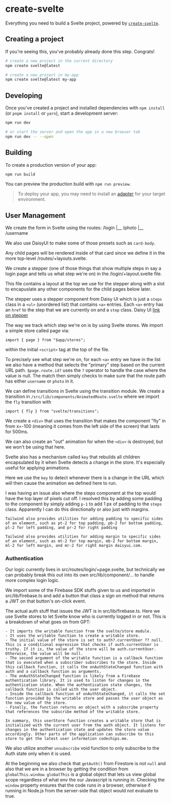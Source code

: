 # create-svelte

Everything you need to build a Svelte project, powered by [`create-svelte`](https://github.com/sveltejs/kit/tree/master/packages/create-svelte).

## Creating a project

If you're seeing this, you've probably already done this step. Congrats!

```bash
# create a new project in the current directory
npm create svelte@latest

# create a new project in my-app
npm create svelte@latest my-app
```

## Developing

Once you've created a project and installed dependencies with `npm install` (or `pnpm install` or `yarn`), start a development server:

```bash
npm run dev

# or start the server and open the app in a new browser tab
npm run dev -- --open
```

## Building

To create a production version of your app:

```bash
npm run build
```

You can preview the production build with `npm run preview`.

> To deploy your app, you may need to install an [adapter](https://kit.svelte.dev/docs/adapters) for your target environment.

## User Management
We create the form in Svelte using the routes:
/login
|__ /photo
|__ /username

 We also use DaisyUI to make some of those presets such as `card-body`.

 Any child pages will be rendered inside of that card since we define it in the more top-level
 /routes/+layouts.svelte.

 We create a stepper (one of those things that show multiple steps in say a login page
 and tells us what step we're on) in the /login/+layout.svelte file.

 This file contains a layout at the top we use for the stepper along with a slot
 to encapuslate any other components for the child pages below later.

 The stepper uses a stepper component from Daisy UI which is just a `steps` class in a 
`<ul>` (unordered list) that contains `<a>` entries. Each `<a>` entry has an `href` to the
step that we are currently on and a `step` class. Daisy UI [link on stepper](https://daisyui.com/components/steps/)

The way we track which step we're on is by using Svelte stores. We import a simple store
called page via:
```
import { page } from "$app/stores";
```
within the initial `<script>` tag at the top of the file.

To precisely see what step we're on, for each `<a>` entry we have in the list we also
have a method that selects the "primary" step based on the current URL path. 
`$page.route.id?` uses the `?` operator to handle the case where the value is null. The 
match then simply checks to make sure that the route path has either `username` or `photo`
in it.

We can define transitions in Svelte using the transition module. We create a transition in
`/src/lib/components/AnimatedRoute.svelte` where we import the `fly` transition with
```
import { fly } from "svelte/transitions";
```

We create a `<div>` that uses the transition that makes the component "fly" in from x=-100
(meaning it comes from the left side of the screen) that lasts for 500ms.

We can also create an "out" animation for when the `<div>` is destroyed, but we won't be
using that here.

Svelte also has a mechanism called `key` that rebuilds all children encapsulated by it when
Svelte detects a change in the store. It's especially useful for applying animations.

Here we use the `key` to detect whenever there is a change in the URL which will then cause
the animation we defined here to run.

I was having an issue also where the steps component at the top would have the top layer
of pixels cut off. I resolved this by adding some padding to the component by simply adding
`p-1` to add 1 px of padding to the `steps` class. Apparently I can do this directionally
or also just with margins.

```
Tailwind also provides utilities for adding padding to specific sides of an element, such as pt-2 for top padding, pb-2 for bottom padding, pl-2 for left padding, and pr-2 for right padding
```

```
Tailwind also provides utilities for adding margin to specific sides of an element, such as mt-2 for top margin, mb-2 for bottom margin, ml-2 for left margin, and mr-2 for right margin daisyui.com.
```

### Authentication
Our logic currently lives in src/routes/login/+page.svelte, but technically we can probably
break this out into its own src/lib/component/... to handle more complex login logic.

We import some of the Firebase SDK stuffs given to us and imported in src/lib/firebase.ts
and add a button that class a sign on method that returns a JWT on that button's on-click
event.

The actual auth stuff that issues the JWT is in src/lib/firebase.ts. Here we use Svelte 
stores to let Svelte know who is currently logged in or not. This is a breakdown of what
goes on from GPT:

```
- It imports the writable function from the svelte/store module.
- It uses the writable function to create a writable store.
- The initial value of the store is set to auth?.currentUser ?? null. This is a conditional expression that checks if auth.currentUser is truthy. If it is, the value of the store will be auth.currentUser. Otherwise, the value will be null.
- The second argument of the writable function is a callback function that is executed when a subscriber subscribes to the store. Inside this callback function, it calls the onAuthStateChanged function with auth and a callback function as arguments.
- The onAuthStateChanged function is likely from a Firebase authentication library. It is used to listen for changes in the authentication state. When the authentication state changes, the callback function is called with the user object.
- Inside the callback function of onAuthStateChanged, it calls the set function provided by the writable store and passes the user object as the new value of the store.
- Finally, the function returns an object with a subscribe property that references the subscribe method of the writable store.

In summary, this userStore function creates a writable store that is initialized with the current user from the auth object. It listens for changes in the authentication state and updates the store value accordingly. Other parts of the application can subscribe to this store to get the latest user information codechips.me.
```

We also utilize another `unsubscribe` void function to only subscribe to the Auth state
only when it is used.

At the beginning we also check that `getAuth()` from Firestore is not `null` and also
that we are in a browser by getting the condition from `globalThis.window`. `globalThis` is
a global object that lets us view global scope regardless of what env the our Javascript
is running in. Checking the `window` property ensures that the code runs in a browser, 
otherwise if running in Node.js from the server-side that object would not evaluate to 
true.